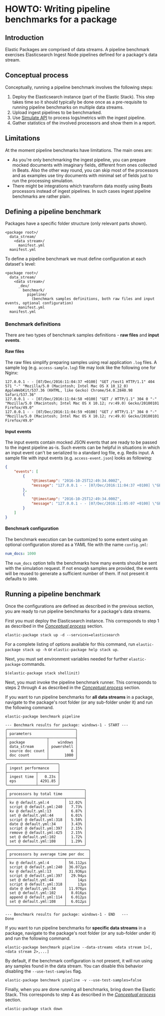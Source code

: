 # HOWTO: Writing pipeline benchmarks for a package

## Introduction

Elastic Packages are comprised of data streams. A pipeline benchmark exercises Elasticsearch Ingest Node pipelines defined for a package's data stream.

## Conceptual process

Conceptually, running a pipeline benchmark involves the following steps:

1. Deploy the Elasticsearch instance (part of the Elastic Stack). This step takes time so it should typically be done once as a pre-requisite to running pipeline benchmarks on multiple data streams.
1. Upload ingest pipelines to be benchmarked.
1. Use [Simulate API](https://www.elastic.co/guide/en/elasticsearch/reference/master/simulate-pipeline-api.html) to process logs/metrics with the ingest pipeline.
1. Gather statistics of the involved processors and show them in a report.

## Limitations

At the moment pipeline benchmarks have limitations. The main ones are:
* As you're only benchmarking the ingest pipeline, you can prepare mocked documents with imaginary fields, different from ones collected in Beats. Also the other way round, you can skip most of the processors and as examples use tiny documents with minimal set of fields just to run the processing simulation.
* There might be integrations which transform data mostly using Beats processors instead of ingest pipelines. In such cases ingest pipeline benchmarks are rather plain.

## Defining a pipeline benchmark

Packages have a specific folder structure (only relevant parts shown).

```
<package root>/
  data_stream/
    <data stream>/
      manifest.yml
  manifest.yml
```

To define a pipeline benchmark we must define configuration at each dataset's level:

```
<package root>/
  data_stream/
    <data stream>/
      _dev/
        benchmark/
          pipeline/
            (benchmark samples definitions, both raw files and input events, optional configuration)
      manifest.yml
  manifest.yml
```

### Benchmark definitions

There are two types of benchmark samples definitions - **raw files** and **input events**.

#### Raw files

The raw files simplify preparing samples using real application `.log` files. A sample log (e.g. `access-sample.log`) file may look like the following one for Nginx:

```
127.0.0.1 - - [07/Dec/2016:11:04:37 +0100] "GET /test1 HTTP/1.1" 404 571 "-" "Mozilla/5.0 (Macintosh; Intel Mac OS X 10_12_0) AppleWebKit/537.36 (KHTML, like Gecko) Chrome/54.0.2840.98 Safari/537.36"
127.0.0.1 - - [07/Dec/2016:11:04:58 +0100] "GET / HTTP/1.1" 304 0 "-" "Mozilla/5.0 (Macintosh; Intel Mac OS X 10.12; rv:49.0) Gecko/20100101 Firefox/49.0"
127.0.0.1 - - [07/Dec/2016:11:04:59 +0100] "GET / HTTP/1.1" 304 0 "-" "Mozilla/5.0 (Macintosh; Intel Mac OS X 10.12; rv:49.0) Gecko/20100101 Firefox/49.0"
```

#### Input events

The input events contain mocked JSON events that are ready to be passed to the ingest pipeline as-is. Such events can be helpful in situations in which an input event can't be serialized to a standard log file, e.g. Redis input. A sample file with input events  (e.g. `access-event.json`) looks as following:

```json
{
    "events": [
        {
            "@timestamp": "2016-10-25T12:49:34.000Z",
            "message": "127.0.0.1 - - [07/Dec/2016:11:04:37 +0100] \"GET /test1 HTTP/1.1\" 404 571 \"-\" \"Mozilla/5.0 (Macintosh; Intel Mac OS X 10_12_0) AppleWebKit/537.36 (KHTML, like Gecko) Chrome/54.0.2840.98 Safari/537.36\"\n"
        },
        {
            "@timestamp": "2016-10-25T12:49:34.000Z",
            "message": "127.0.0.1 - - [07/Dec/2016:11:05:07 +0100] \"GET /taga HTTP/1.1\" 404 169 \"-\" \"Mozilla/5.0 (Macintosh; Intel Mac OS X 10.12; rv:49.0) Gecko/20100101 Firefox/49.0\"\n"
        }
    ]
}
```

#### Benchmark configuration

The benchmark execution can be customized to some extent using an optional configuration stored as a YAML file with the name `config.yml`:

```yml
num_docs: 1000
```

The `num_docs` option tells the benchmarks how many events should be sent with the simulation request. If not enough samples are provided, the events will be reused to generate a sufficient number of them. If not present it defaults to `1000`.


## Running a pipeline benchmark

Once the configurations are defined as described in the previous section, you are ready to run pipeline benchmarks for a package's data streams.

First you must deploy the Elasticsearch instance. This corresponds to step 1 as described in the [_Conceptual process_](#Conceptual-process) section.

```
elastic-package stack up -d --services=elasticsearch
```

For a complete listing of options available for this command, run `elastic-package stack up -h` or `elastic-package help stack up`.

Next, you must set environment variables needed for further `elastic-package` commands.

```
$(elastic-package stack shellinit)
```

Next, you must invoke the pipeline benchmark runner. This corresponds to steps 2 through 4 as described in the [_Conceptual process_](#Conceptual-process) section.

If you want to run pipeline benchmarks for **all data streams** in a package, navigate to the package's root folder (or any sub-folder under it) and run the following command.

```
elastic-package benchmark pipeline

--- Benchmark results for package: windows-1 - START ---
╭───────────────────────────────╮
│ parameters                    │
├──────────────────┬────────────┤
│ package          │    windows │
│ data_stream      │ powershell │
│ source doc count │          6 │
│ doc count        │       1000 │
╰──────────────────┴────────────╯
╭───────────────────────╮
│ ingest performance    │
├─────────────┬─────────┤
│ ingest time │   0.23s │
│ eps         │ 4291.85 │
╰─────────────┴─────────╯
╭───────────────────────────────────╮
│ processors by total time          │
├──────────────────────────┬────────┤
│ kv @ default.yml:4       │ 12.02% │
│ script @ default.yml:240 │  7.73% │
│ kv @ default.yml:13      │  6.87% │
│ set @ default.yml:44     │  6.01% │
│ script @ default.yml:318 │  5.58% │
│ date @ default.yml:34    │  3.43% │
│ script @ default.yml:397 │  2.15% │
│ remove @ default.yml:425 │  2.15% │
│ set @ default.yml:102    │  1.72% │
│ set @ default.yml:108    │  1.29% │
╰──────────────────────────┴────────╯
╭─────────────────────────────────────╮
│ processors by average time per doc  │
├──────────────────────────┬──────────┤
│ kv @ default.yml:4       │ 56.112µs │
│ script @ default.yml:240 │ 36.072µs │
│ kv @ default.yml:13      │ 31.936µs │
│ script @ default.yml:397 │  29.94µs │
│ set @ default.yml:44     │     14µs │
│ script @ default.yml:318 │     13µs │
│ date @ default.yml:34    │ 11.976µs │
│ set @ default.yml:102    │  8.016µs │
│ append @ default.yml:114 │  6.012µs │
│ set @ default.yml:108    │  6.012µs │
╰──────────────────────────┴──────────╯

--- Benchmark results for package: windows-1 - END   ---
Done

```

If you want to run pipeline benchmarks for **specific data streams** in a package, navigate to the package's root folder (or any sub-folder under it) and run the following command.

```
elastic-package benchmark pipeline --data-streams <data stream 1>[,<data stream 2>,...]
```

By default, if the benchmark configuration is not present, it will run using any samples found in the data stream. You can disable this behavior disabling the `--use-test-samples` flag.

```
elastic-package benchmark pipeline -v --use-test-samples=false
```

Finally, when you are done running all benchmarks, bring down the Elastic Stack. This corresponds to step 4 as described in the [_Conceptual process_](#Conceptual-process) section.

```
elastic-package stack down
```
